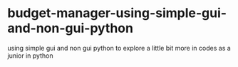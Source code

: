 # budget-manager-using-simple-gui-and-non-gui-python
using simple gui and non gui python
to explore a little bit more in codes as a junior in python
